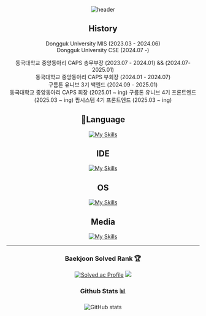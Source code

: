 <div align="center">

![header](https://capsule-render.vercel.app/api?type=waving&color=0:7469B6,100:7469B6&height=300&text=HyoHwan)


## History
Dongguk University MIS (2023.03 - 2024.06) <br>
Dongguk University CSE (2024.07 -)

동국대학교 중앙동아리 CAPS 총무부장 (2023.07 - 2024.01) && (2024.07-2025.01)<br>
동국대학교 중앙동아리 CAPS 부회장 (2024.01 - 2024.07)<br>
구름톤 유니브 3기 백엔드 (2024.09 - 2025.01)<br>
동국대학교 중앙동아리 CAPS 회장 (2025.01 ~ ing)
구름톤 유니브 4기 프론트엔드 (2025.03 ~ ing)
팜시스템 4기 프론트엔드 (2025.03 ~ ing)

## 🚩Language

[![My Skills](https://skillicons.dev/icons?i=java,py,c,cpp,react,js,html,css,ts)](https://skillicons.dev)

## IDE

[![My Skills](https://skillicons.dev/icons?i=idea,vscode)](https://skillicons.dev)

## OS

[![My Skills](https://skillicons.dev/icons?i=windows,apple)](https://skillicons.dev)


## Media

[![My Skills](https://skillicons.dev/icons?i=github,git,instagram,notion,discord)](https://skillicons.dev)


---
<div>
	
### Baekjoon Solved Rank 🏆

[![Solved.ac Profile](http://mazassumnida.wtf/api/v2/generate_badge?boj=clwm0217)](https://solved.ac/clwm0217)
<a href="https://solved.ac/profile/clwm0217">
	<img src="http://mazandi.herokuapp.com/api?handle=clwm0217&theme=dark" />
</a>


### Github Stats 📊
![GitHub stats](https://github-readme-stats.vercel.app/api?username=clwmfksek&show_icons=true&theme=radical)
